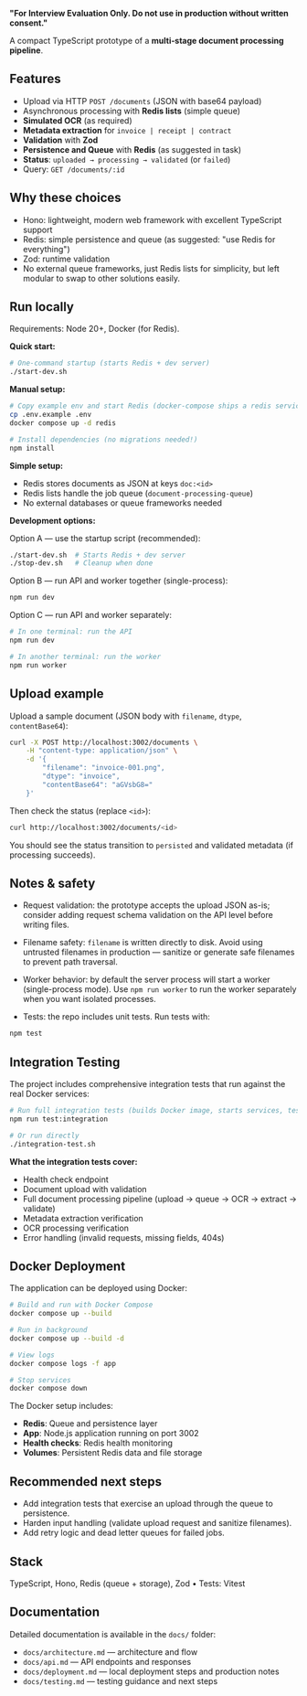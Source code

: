 **"For Interview Evaluation Only. Do not use in production without written consent."**

A compact TypeScript prototype of a **multi‑stage document processing pipeline**.

## Features

- Upload via HTTP `POST /documents` (JSON with base64 payload)
- Asynchronous processing with **Redis lists** (simple queue)
- **Simulated OCR** (as required)
- **Metadata extraction** for `invoice | receipt | contract`
- **Validation** with **Zod**
- **Persistence and Queue** with **Redis** (as suggested in task)
- **Status**: `uploaded → processing → validated` (or `failed`)
- Query: `GET /documents/:id`

## Why these choices

- Hono: lightweight, modern web framework with excellent TypeScript support
- Redis: simple persistence and queue (as suggested: "use Redis for everything")
- Zod: runtime validation
- No external queue frameworks, just Redis lists for simplicity, but left modular to swap to other solutions easily.

## Run locally

Requirements: Node 20+, Docker (for Redis).

**Quick start:**
```bash
# One-command startup (starts Redis + dev server)
./start-dev.sh
```

**Manual setup:**
```bash
# Copy example env and start Redis (docker-compose ships a redis service)
cp .env.example .env
docker compose up -d redis

# Install dependencies (no migrations needed!)
npm install
```

**Simple setup:**

- Redis stores documents as JSON at keys `doc:<id>`
- Redis lists handle the job queue (`document-processing-queue`)
- No external databases or queue frameworks needed

**Development options:**

Option A — use the startup script (recommended):
```bash
./start-dev.sh  # Starts Redis + dev server
./stop-dev.sh   # Cleanup when done
```

Option B — run API and worker together (single-process):

```bash
npm run dev
```

Option C — run API and worker separately:

```bash
# In one terminal: run the API
npm run dev

# In another terminal: run the worker
npm run worker
```

## Upload example

Upload a sample document (JSON body with `filename`, `dtype`, `contentBase64`):

```bash
curl -X POST http://localhost:3002/documents \
    -H "content-type: application/json" \
    -d '{
        "filename": "invoice-001.png",
        "dtype": "invoice",
        "contentBase64": "aGVsbG8="
    }'
```

Then check the status (replace `<id>`):

```bash
curl http://localhost:3002/documents/<id>
```

You should see the status transition to `persisted` and validated metadata (if processing succeeds).

## Notes & safety

- Request validation: the prototype accepts the upload JSON as-is; consider adding request schema validation on the API level before writing files.

- Filename safety: `filename` is written directly to disk. Avoid using untrusted filenames in production — sanitize or generate safe filenames to prevent path traversal.

- Worker behavior: by default the server process will start a worker (single-process mode). Use `npm run worker` to run the worker separately when you want isolated processes.

- Tests: the repo includes unit tests. Run tests with:

```bash
npm test
```

## Integration Testing

The project includes comprehensive integration tests that run against the real Docker services:

```bash
# Run full integration tests (builds Docker image, starts services, tests API)
npm run test:integration

# Or run directly
./integration-test.sh
```

**What the integration tests cover:**

- Health check endpoint
- Document upload with validation  
- Full document processing pipeline (upload → queue → OCR → extract → validate)
- Metadata extraction verification
- OCR processing verification
- Error handling (invalid requests, missing fields, 404s)

## Docker Deployment

The application can be deployed using Docker:

```bash
# Build and run with Docker Compose
docker compose up --build

# Run in background
docker compose up --build -d

# View logs
docker compose logs -f app

# Stop services
docker compose down
```

The Docker setup includes:
- **Redis**: Queue and persistence layer
- **App**: Node.js application running on port 3002
- **Health checks**: Redis health monitoring
- **Volumes**: Persistent Redis data and file storage

## Recommended next steps

- Add integration tests that exercise an upload through the queue to persistence.
- Harden input handling (validate upload request and sanitize filenames).
- Add retry logic and dead letter queues for failed jobs.

## Stack

TypeScript, Hono, Redis (queue + storage), Zod • Tests: Vitest

## Documentation

Detailed documentation is available in the `docs/` folder:

- `docs/architecture.md` — architecture and flow
- `docs/api.md` — API endpoints and responses
- `docs/deployment.md` — local deployment steps and production notes
- `docs/testing.md` — testing guidance and next steps
